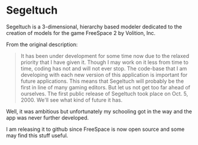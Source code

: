 # Segeltuch

Segeltuch is a 3-dimensional, hierarchy based modeler dedicated to the creation of models
for the game FreeSpace 2 by Volition, Inc.

From the original description:

> It has been under development for some time now due to the relaxed priority that I have given it.  Though I may work on it less from time to time, coding has not and will not ever stop.  The code-base that I am developing with each new version of this application is important for future applications.  This means that Segeltuch will probably be the first in line of many gaming editors.  But let us not get too far ahead of ourselves.  The first public release of Segeltuch took place on Oct. 5, 2000.  We'll see what kind of future it has.

Well, it was ambitious but unfortunately my schooling got in the way and the app was never further developed.

I am releasing it to github since FreeSpace is now open source and some may find this stuff useful.

